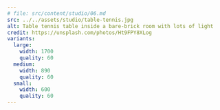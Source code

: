 ```yaml
---
# file: src/content/studio/06.md
src: ../../assets/studio/table-tennis.jpg
alt: Table tennis table inside a bare-brick room with lots of light
credit: https://unsplash.com/photos/Ht9FPY8XLog
variants:
  large:
    width: 1700
    quality: 60
  medium:
    width: 890
    quality: 60
  small:
    width: 600
    quality: 60
---
```

